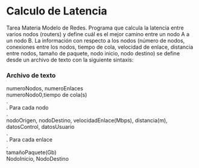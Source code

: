 # Calculo de Latencia
Tarea Materia Modelo de Redes. Programa que calcula la latencia entre varios nodos (routers) y define cuál es el mejor camino entre un nodo A a un nodo B. 
La información con respecto a los nodos (número de nodos, conexiones entre los nodos, tiempo de cola, velocidad de enlace, distancia entre nodos, tamaño de paquete, nodo inicio, nodo destino) se define desde un archivo de texto con la siguiente sintaxis:

### Archivo de texto
numeroNodos, numeroEnlaces  
numeroNodo0,tiempo de cola(s)  
  .  
  . Para cada nodo  
  .  
nodoOrigen, nodoDestino, velocidadEnlace(Mbps), distancia(m), datosControl, datosUsuario  
  .   
  . Para cada enlace  
  .  
tamañoPaquete(Gb)  
NodoInicio, NodoDestino  

